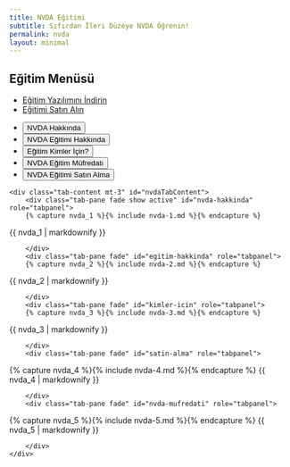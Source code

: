 ```yaml
---
title: NVDA Eğitimi
subtitle: Sıfırdan İleri Düzeye NVDA Öğrenin!
permalink: nvda
layout: minimal
---
```


## Eğitim Menüsü

* [Eğitim Yazılımını İndirin](https://server.borfirbora.com/EduAppNVDA-1.0.exe)
* [Eğitimi Satın Alın](https://www.shopier.com/ShowProductNew/products.php?id=33046312)

<div class="container mt-5 bf-dark text-white">
    <ul class="nav nav-tabs" id="nvdaTab" role="tablist">
        <li class="nav-item" role="presentation">
            <button class="nav-link active" id="nvda-hakkinda-tab" data-bs-toggle="tab" data-bs-target="#nvda-hakkinda" type="button" role="tab">NVDA Hakkında</button>
        </li>
        <li class="nav-item" role="presentation">
            <button class="nav-link" id="egitim-hakkinda-tab" data-bs-toggle="tab" data-bs-target="#egitim-hakkinda" type="button" role="tab">NVDA Eğitimi Hakkında</button>
        </li>
        <li class="nav-item" role="presentation">
            <button class="nav-link" id="kimler-icin-tab" data-bs-toggle="tab" data-bs-target="#kimler-icin" type="button" role="tab">Eğitim Kimler İçin?</button>
        </li>
        <li class="nav-item" role="presentation">
            <button class="nav-link" id="nvda-mufredati-tab" data-bs-toggle="tab" data-bs-target="#nvda-mufredati" type="button" role="tab">NVDA Eğitim Müfredatı</button>
        </li>
                <li class="nav-item" role="presentation">
            <button class="nav-link" id="satin-alma-tab" data-bs-toggle="tab" data-bs-target="#satin-alma" type="button" role="tab">NVDA Eğitimi Satın Alma</button>
        </li>
    </ul>

    <div class="tab-content mt-3" id="nvdaTabContent">
        <div class="tab-pane fade show active" id="nvda-hakkinda" role="tabpanel">
        {% capture nvda_1 %}{% include nvda-1.md %}{% endcapture %}
{{ nvda_1 | markdownify }}

        </div>
        <div class="tab-pane fade" id="egitim-hakkinda" role="tabpanel">
        {% capture nvda_2 %}{% include nvda-2.md %}{% endcapture %}
{{ nvda_2 | markdownify }}

        </div>
        <div class="tab-pane fade" id="kimler-icin" role="tabpanel">
        {% capture nvda_3 %}{% include nvda-3.md %}{% endcapture %}
{{ nvda_3 | markdownify }}

        </div>
        <div class="tab-pane fade" id="satin-alma" role="tabpanel">
{% capture nvda_4 %}{% include nvda-4.md %}{% endcapture %}
{{ nvda_4 | markdownify }}

        </div>
        <div class="tab-pane fade" id="nvda-mufredati" role="tabpanel">
{% capture nvda_5 %}{% include nvda-5.md %}{% endcapture %}
{{ nvda_5 | markdownify }}

        </div>
    </div>
</div>


<script src="https://cdn.jsdelivr.net/npm/bootstrap@5.3.0/dist/js/bootstrap.bundle.min.js"></script>
